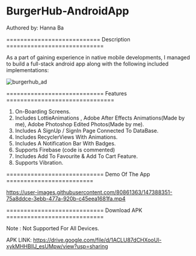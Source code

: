 # BurgerHub-AndroidApp

Authored by: Hanna Ba

=========================== Description ============================

As a part of gaining experience in native mobile developments, I managed to build a full-stack android app along with the following included implementations:


![burgerhub_ad](https://user-images.githubusercontent.com/80861363/147387800-93fc4ce3-3f47-4fb7-9692-8b4c1cd21756.jpg)



============================ Features ===============================

1) On-Boarding Screens.
2) Includes LottieAnimations , Adobe After Effects Animations(Made by me), Adobe Photoshop Edited Photos(Made by me).
3) Includes A SignUp / SignIn Page Connected To DataBase.
4) Includes RecyclerViews With Animations.
5) Includes A Notification Bar With Badges.
6) Supports Firebase (code is commented)
7) Includes Add To Favourite & Add To Cart Feature.
8) Supports Vibration.

============================ Demo Of The App =========================



https://user-images.githubusercontent.com/80861363/147388351-75a8ddce-3ebb-477a-920b-c45eea1681fa.mp4



============================  Download APK ============================

Note : Not Supported For All Devices. 

APK LINK: https://drive.google.com/file/d/1ACLU87dCHXooUl-xykMHHBIlJ_esUMpw/view?usp=sharing
